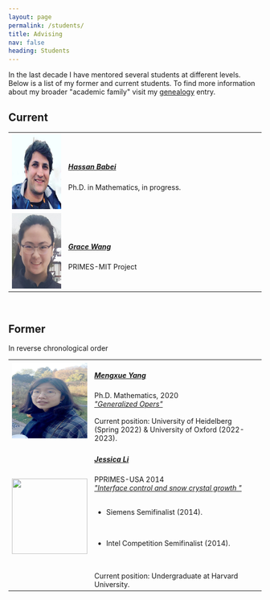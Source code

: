 ```yaml
---
layout: page
permalink: /students/
title: Advising
nav: false
heading: Students
---
```



In the last decade I have mentored several students at different levels. Below is a list of my former and current students.  To find more information about my broader "academic family" visit my <a href="https://www.mathgenealogy.org/id.php?id=171532">genealogy</a> entry. 

<h2>Current</h2>

<table cellpadding="8" width="100%">

<tr>
<td width="20%">
<img src="/assets/img/hassan.jpg" height="150px" width="150px">
</td>
<td width="70%">
<h5><a href="https://hbabae2.people.uic.edu/"><b>Hassan Babei</b></a></h5>
Ph.D. in Mathematics, in progress. 
</td>
</tr>


<tr>
<td width="20%">
<img src="/assets/img/grace.jpg" height="150px" width="150px">
</td>
<td width="70%">
<h5><a href="https://math.mit.edu/research/highschool/primes/index.php"><b>Grace Wang</b></a></h5>
PRIMES-MIT Project</td>
</tr>

 
</tr></table>


<br>

<h2>Former</h2>
In reverse chronological order

<table cellpadding="8" width="100%">
<tr>
<td width="20%">
<img src="/assets/img/mengxue.jpg" height="150px" width="150px">
</td>
<td width="70%">
<h5><a href="http://homepages.math.uic.edu/~myang59/teaching.html"><b>Mengxue Yang</b></a></h5>
Ph.D. Mathematics, 2020<br>
<a href="/assets/pdf/Heinecke20_phd.pdf"><i>"Generalized Opers"</i></a><br><br>
Current position: University of Heidelberg (Spring 2022) & University of Oxford (2022-2023). 
</td>
</tr>
 

<tr>
<td>
<img src="/assets/img/jessica.jpg" height="150px" width="150px">
</td>
<td>
<h5><a href="https://ben.fish/"><b>Jessica Li</b></a></h5>
PPRIMES-USA  2014<br>
<a href="/assets/pdf/Fish18_phd.pdf"><i>"Interface control and snow crystal growth
"</i></a><br><br>

- Siemens Semifinalist (2014).
</br>

- Intel Competition Semifinalist (2014). 

</br>
</br>
Current position:   Undergraduate at Harvard University.
</td>
</tr>



 
</table>